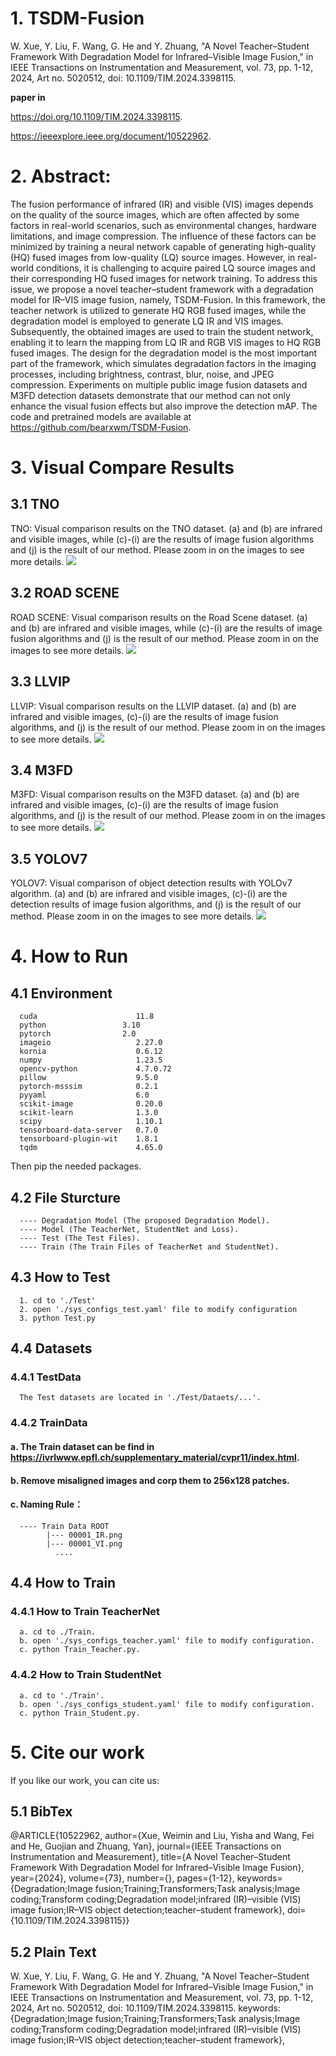 # 1. TSDM-Fusion
W. Xue, Y. Liu, F. Wang, G. He and Y. Zhuang, "A Novel Teacher–Student Framework With Degradation Model for Infrared–Visible Image Fusion," in IEEE Transactions on Instrumentation and Measurement, vol. 73, pp. 1-12, 2024, Art no. 5020512, doi: 10.1109/TIM.2024.3398115.

**paper in**

https://doi.org/10.1109/TIM.2024.3398115.

https://ieeexplore.ieee.org/document/10522962.

# 2. Abstract:
The fusion performance of infrared (IR) and visible (VIS) images depends on the quality of the source images, which are often affected by some factors in real-world scenarios, such as environmental changes, hardware limitations, and image compression. The influence of these factors can be minimized by training a neural network capable of generating high-quality (HQ) fused images from low-quality (LQ) source images. However, in real-world conditions, it is challenging to acquire paired LQ source images and their corresponding HQ fused images for network training. To address this issue, we propose a novel teacher–student framework with a degradation model for IR–VIS image fusion, namely, TSDM-Fusion. In this framework, the teacher network is utilized to generate HQ RGB fused images, while the degradation model is employed to generate LQ IR and VIS images. Subsequently, the obtained images are used to train the student network, enabling it to learn the mapping from LQ IR and RGB VIS images to HQ RGB fused images. The design for the degradation model is the most important part of the framework, which simulates degradation factors in the imaging processes, including brightness, contrast, blur, noise, and JPEG compression. Experiments on multiple public image fusion datasets and M3FD detection datasets demonstrate that our method can not only enhance the visual fusion effects but also improve the detection mAP. The code and pretrained models are available at https://github.com/bearxwm/TSDM-Fusion.

# 3. Visual Compare Results
## 3.1 TNO
TNO: Visual comparison results on the TNO dataset. (a) and (b) are infrared and visible images, while (c)-(i) are the results of image fusion algorithms and (j) is the result of our method. Please zoom in on the images to see more details. ![](./ComparedImages/TNO.png)
## 3.2 ROAD SCENE
ROAD SCENE: Visual comparison results on the Road Scene dataset. (a) and (b) are infrared and visible images, while (c)-(i) are the results of image fusion algorithms and (j) is the result of our method. Please zoom in on the images to see more details. ![](./ComparedImages/ROAD.png)
## 3.3 LLVIP
LLVIP: Visual comparison results on the LLVIP dataset. (a) and (b) are infrared and visible images, (c)-(i) are the results of image fusion algorithms, and (j) is the result of our method. Please zoom in on the images to see more details. ![](./ComparedImages/LLVIP.png) 
## 3.4 M3FD
M3FD: Visual comparison results on the M3FD dataset. (a) and (b) are infrared and visible images, (c)-(i) are the results of image fusion algorithms, and (j) is the result of our method. Please zoom in on the images to see more details. ![](./ComparedImages/M3FD.png)
## 3.5 YOLOV7
YOLOV7: Visual comparison of object detection results with YOLOv7 algorithm. (a) and (b) are infrared and visible images, (c)-(i) are the detection results of image fusion algorithms, and (j) is the result of our method. Please zoom in on the images to see more details. ![](./ComparedImages/YOLOV7.png)

# 4. How to Run
## 4.1 Environment
      cuda	                    11.8	
      python	             3.10
      pytorch	             2.0
      imageio                   2.27.0
      kornia                    0.6.12
      numpy                     1.23.5
      opencv-python             4.7.0.72
      pillow                    9.5.0
      pytorch-msssim            0.2.1
      pyyaml                    6.0
      scikit-image              0.20.0
      scikit-learn              1.3.0
      scipy                     1.10.1
      tensorboard-data-server   0.7.0
      tensorboard-plugin-wit    1.8.1
      tqdm                      4.65.0 
      
Then pip the needed packages.

## 4.2 File Sturcture
      ---- Degradation Model (The proposed Degradation Model).
      ---- Model (The TeacherNet, StudentNet and Loss).
      ---- Test (The Test Files).
      ---- Train (The Train Files of TeacherNet and StudentNet).

## 4.3 How to Test
      1. cd to './Test'
      2. open './sys_configs_test.yaml' file to modify configuration
      3. python Test.py

## 4.4 Datasets
### 4.4.1 TestData
      The Test datasets are located in './Test/Dataets/...'.
### 4.4.2 TrainData
#### a. The Train dataset can be find in https://ivrlwww.epfl.ch/supplementary_material/cvpr11/index.html.
#### b. Remove misaligned images and corp them to 256x128 patches.
#### c. Naming Rule：
      ---- Train Data ROOT
            |--- 00001_IR.png
            |--- 00001_VI.png
              ....

## 4.4 How to Train
### 4.4.1 How to Train TeacherNet
      a. cd to ./Train.
      b. open './sys_configs_teacher.yaml' file to modify configuration.
      c. python Train_Teacher.py.

### 4.4.2 How to Train StudentNet
      a. cd to './Train'.
      b. open './sys_configs_student.yaml' file to modify configuration.
      c. python Train_Student.py.


# 5. Cite our work
If you like our work, you can cite us:

## 5.1 BibTex
@ARTICLE{10522962,
  author={Xue, Weimin and Liu, Yisha and Wang, Fei and He, Guojian and Zhuang, Yan},
  journal={IEEE Transactions on Instrumentation and Measurement}, 
  title={A Novel Teacher–Student Framework With Degradation Model for Infrared–Visible Image Fusion}, 
  year={2024},
  volume={73},
  number={},
  pages={1-12},
  keywords={Degradation;Image fusion;Training;Transformers;Task analysis;Image coding;Transform coding;Degradation model;infrared (IR)–visible (VIS) image fusion;IR–VIS object detection;teacher–student framework},
  doi={10.1109/TIM.2024.3398115}}
  
## 5.2 Plain Text
W. Xue, Y. Liu, F. Wang, G. He and Y. Zhuang, "A Novel Teacher–Student Framework With Degradation Model for Infrared–Visible Image Fusion," in IEEE Transactions on Instrumentation and Measurement, vol. 73, pp. 1-12, 2024, Art no. 5020512, doi: 10.1109/TIM.2024.3398115.
keywords: {Degradation;Image fusion;Training;Transformers;Task analysis;Image coding;Transform coding;Degradation model;infrared (IR)–visible (VIS) image fusion;IR–VIS object detection;teacher–student framework},




